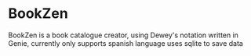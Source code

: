 # BookZen

BookZen is a book catalogue creator, using Dewey's notation
written in Genie, currently only supports spanish language
uses sqlite to save data
